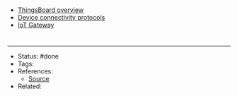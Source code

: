#
- [ThingsBoard overview](https://thingsboard.io/docs/)
- [Device connectivity protocols](https://thingsboard.io/docs/reference/protocols/)
- [IoT Gateway](https://thingsboard.io/docs/iot-gateway/what-is-iot-gateway/)

#
---
- Status: #done
- Tags:
- References:
	- [Source]()
- Related:
